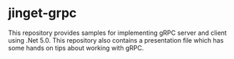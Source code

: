 # jinget-grpc
 This repository provides samples for implementing gRPC server and client using .Net 5.0. This repository also contains a presentation file which has some hands on tips about working with gRPC.
